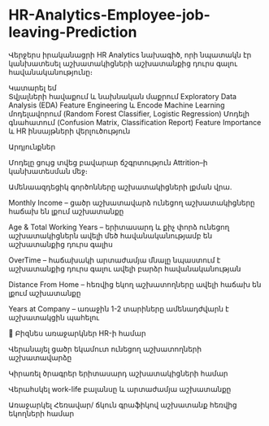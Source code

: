 # HR-Analytics-Employee-job-leaving-Prediction
Վերջերս իրականացրի HR Analytics  նախագիծ, որի նպատակն էր կանխատեսել աշխատակիցների աշխատանքից դուրս գալու հավանականությունը։

Կատարել եմ  
Տվյալների հավաքում և նախնական մաքրում
Exploratory Data Analysis (EDA)
Feature Engineering և Encode
Machine Learning մոդելավորում (Random Forest Classifier, Logistic Regression)
Մոդելի գնահատում (Confusion Matrix, Classification Report)
Feature Importance և HR ինսայթների վերլուծություն

Արդյունքներ

Մոդելը ցույց տվեց բավարար ճշգրտություն Attrition–ի կանխատեսման մեջ։

Ամենաազդեցիկ գործոնները աշխատակիցների լքման վրա․

 Monthly Income – ցածր աշխատավարձ ունեցող աշխատակիցները հաճախ են լքում աշխատանքը

 Age & Total Working Years – երիտասարդ և քիչ փորձ ունեցող աշխատակիցներն ավելի մեծ հավանականությամբ են աշխատանքից դուրս գալիս

 OverTime – հաճախակի արտաժամյա մնալը  նպաստում է աշխատանքից դուրս գալու ավելի բարձր հավանականության

 Distance From Home – հեռվից եկող աշխատողները ավելի հաճախ են լքում աշխատանքը

 Years at Company – առաջին 1-2 տարիները ամենադժվարն է աշխատակցին պահելու

🔹 Բիզնես առաջարկներ HR-ի համար

Վերանայել  ցածր եկամուտ ունեցող աշխատողների աշխատավարձը 

Կիրառել <career development> ծրագրեր երիտասարդ աշխատակիցների համար

Վերահսկել work-life բալանսը և  արտաժամյա աշխատանքը

Առաջարկել Հեռավար/ ճկուն գրաֆիկով աշխատանք  հեռվից եկողների համար

